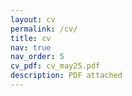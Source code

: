 ```yaml
---
layout: cv
permalink: /cv/
title: cv
nav: true
nav_order: 5
cv_pdf: cv_may25.pdf
description: PDF attached
---
```

